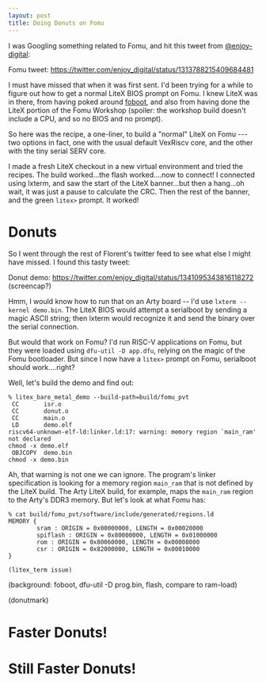 ```yaml
---
layout: post
title: Doing Donuts on Fomu
---
```


I was Googling something related to Fomu, and hit this tweet from [@enjoy-digital](https://twitter.com/enjoy_digital?lang=en):

Fomu tweet: https://twitter.com/enjoy_digital/status/1313788215409684481

I must have missed that when it was first sent.  I'd been trying for a while to figure out
how to get a normal LiteX BIOS prompt on Fomu.  I knew LiteX was in there, from having poked around
[foboot](..), and also from having done the LiteX portion of the Fomu Workshop (spoiler: the workshop
build doesn't include a CPU, and so no BIOS and no prompt).

So here was the recipe, a one-liner, to build a "normal" LiteX on Fomu --- two options in fact,
one with the usual default VexRiscv core, and the other with the tiny serial SERV core.

I made a fresh LiteX checkout in a new virtual environment and tried the recipes.   The build worked...the flash worked....now to connect!    I connected using lxterm, and saw the start of the LiteX banner...but then a hang...oh wait, it was just a pause to calculate the CRC.   Then the rest of the banner, and the green `litex>` prompt.   It worked!

# Donuts

So I went through the rest of Florent's twitter feed to see what else I might have missed.   I found this tasty tweet:

Donut demo: https://twitter.com/enjoy_digital/status/1341095343816118272
(screencap?)

Hmm, I would know how to run that on an Arty board -- I'd use `lxterm --kernel demo.bin`.   The LiteX BIOS would attempt a serialboot by sending a magic ASCII string; then lxterm would recognize it and send the binary over the serial connection.

But would that work on Fomu?   I'd run RISC-V applications on Fomu, but they were loaded using `dfu-util -D app.dfu`, relying on the magic of the Fomu bootloader.    But since I now have a `litex>` prompt on Fomu, serialboot should work....right?

Well, let's build the demo and find out:
```
% litex_bare_metal_demo --build-path=build/fomu_pvt
 CC       isr.o
 CC       donut.o
 CC       main.o
 LD       demo.elf
riscv64-unknown-elf-ld:linker.ld:17: warning: memory region `main_ram' not declared
chmod -x demo.elf
 OBJCOPY  demo.bin
chmod -x demo.bin
```
Ah, that warning is not one we can ignore.   The program's linker specification is looking for a memory region `main_ram` that is not defined by the LiteX build.   The Arty LiteX build, for example, maps the `main_ram` region to the Arty's DDR3 memory.   But let's look at what Fomu has:

```
% cat build/fomu_pvt/software/include/generated/regions.ld
MEMORY {
        sram : ORIGIN = 0x00000000, LENGTH = 0x00020000
        spiflash : ORIGIN = 0x80000000, LENGTH = 0x01000000
        rom : ORIGIN = 0x80060000, LENGTH = 0x00008000
        csr : ORIGIN = 0x82000000, LENGTH = 0x00010000
}
```



`(litex_term issue)`

(background: foboot, dfu-util -D prog.bin, flash, compare to ram-load)

(donutmark)

# Faster Donuts!




# Still Faster Donuts!

